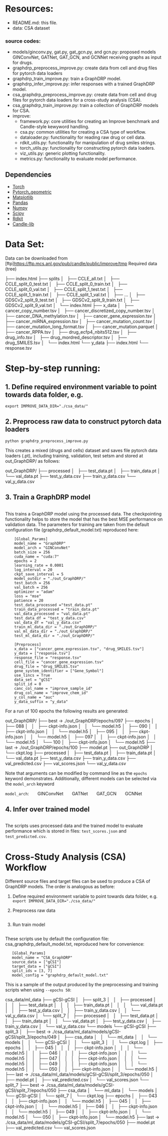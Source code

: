 # Resources:
+ README.md: this file.
+ data: CSA dataset

###  source codes:
+ models/ginconv.py, gat.py, gat_gcn.py, and gcn.py: proposed models GINConvNet, GATNet, GAT_GCN, and GCNNet receiving graphs as input for drugs.
+ graphdrp_preprocess_improve.py: create data from cell and drug files for pytorch data loaders
+ graphdrp_train_improve.py: train a GraphDRP model.
+ graphdrp_infer_improve.py: infer responses with a trained GraphDRP model.
+ csa_graphdrp_preprocess_improve.py: create data from cell and drug files for pytorch data loaders for a cross-study analysis (CSA).
+ csa_graphdrp_train_improve.py: train a collection of GraphDRP models for CSA.
+ improve:
    + framework.py: core utilities for creating an Improve benchmark and Candle-style kewyword handling.
    + csa.py: common utilities for creating a CSA type of workflow.
    + dataloader.py: functionality for reading raw drug or cell data.
    + rdkit\_utils.py: functionality for manipulation of drug smiles strings.
    + torch\_utils.py: functionality for constructing pytorch data loaders.
    + viz\_utils.py: generic plotting functionality. 
    + metrics.py: functionality to evaluate model performance. 


## Dependencies
+ [Torch](https://pytorch.org/)
+ [Pytorch_geometric](https://github.com/rusty1s/pytorch_geometric)
+ [Matplotlib](https://matplotlib.org/)
+ [Pandas](https://pandas.pydata.org/)
+ [Numpy](https://numpy.org/)
+ [Scipy](https://docs.scipy.org/doc/)
+ [Rdkit](https://www.rdkit.org/)
+ [Candle-lib](https://github.com/ECP-CANDLE/candle_lib)


# Data Set:
Data can be downloaded from [ftp]https://ftp.mcs.anl.gov/pub/candle/public/improve/tmp
Required data (tree)

├── index.html
├── splits
│   ├── CCLE_all.txt
│   ├── CCLE_split_0_test.txt
│   ├── CCLE_split_0_train.txt
│   ├── CCLE_split_0_val.txt
│   ├── CCLE_split_1_test.txt
│   ├── CCLE_split_1_train.txt
│   ├── CCLE_split_1_val.txt
│   ├── ...
│   ├── GDSCv2_split_9_test.txt
│   ├── GDSCv2_split_9_train.txt
│   ├── GDSCv2_split_9_val.txt
│   └── index.html
├── x_data
│   ├── cancer_copy_number.tsv
│   ├── cancer_discretized_copy_number.tsv
│   ├── cancer_DNA_methylation.tsv
│   ├── cancer_gene_expression.tsv
│   ├── cancer_miRNA_expression.tsv
│   ├── cancer_mutation_count.tsv
│   ├── cancer_mutation_long_format.tsv
│   ├── cancer_mutation.parquet
│   ├── cancer_RPPA.tsv
│   ├── drug_ecfp4_nbits512.tsv
│   ├── drug_info.tsv
│   ├── drug_mordred_descriptor.tsv
│   ├── drug_SMILES.tsv
│   └── index.html
└── y_data
    ├── index.html
    └── response.tsv



# Step-by-step running:

## 1. Define required environment variable to point towards data folder, e.g.
```export IMPROVE_DATA_DIR="./csa_data/"```

## 2. Preprocess raw data to construct pytorch data loaders
```python graphdrp_preprocess_improve.py```

This creates a mixed (drugs and cells) dataset and saves file pytorch data loaders (.pt), including training, validation, test setsm and stored at out_GraphDRP/  as follows:

out_GraphDRP/
├── processed
│   ├── test_data.pt
│   ├── train_data.pt
│   └── val_data.pt
├── test_y_data.csv
├── train_y_data.csv
└── val_y_data.csv


## 3. Train a GraphDRP model
```python graphdrp_train_improve.py --epochs 10
```
This trains a GraphDRP model using the processed data. The checkpointing functionality helps to store the model that has the best MSE performance on validation data. The parameters for training are taken from the default configuration file (graphdrp_default_model.txt) reproduced here:

```
    [Global_Params]
    model_name = "GraphDRP"
    model_arch = "GINConvNet"
    batch_size = 256
    cuda_name = "cuda:7"
    epochs = 2
    learning_rate = 0.0001
    log_interval = 20
    ckpt_save_interval = 5
    model_outdir = "./out_GraphDRP/"
    test_batch = 256
    val_batch = 256
    optimizer = "adam"
    loss = "mse"
    patience = 20
    test_data_processed ="test_data.pt"
    train_data_processed = "train_data.pt"
    val_data_processed = "val_data.pt"
    test_data_df = "test_y_data.csv"
    val_data_df = "val_y_data.csv"
    train_ml_data_dir = "./out_GraphDRP/"
    val_ml_data_dir = "./out_GraphDRP/"
    test_ml_data_dir = "./out_GraphDRP/"

    [Preprocess]
    x_data = ["cancer_gene_expression.tsv", "drug_SMILES.tsv"]
    y_data = ["response.tsv"]
    response_file = "response.tsv"
    cell_file = "cancer_gene_expression.tsv"
    drug_file = "drug_SMILES.tsv"
    gene_system_identifier = ["Gene_Symbol"]
    use_lincs = True
    data_set = "gCSI"
    split_id = 0
    canc_col_name = "improve_sample_id"
    drug_col_name = "improve_chem_id"
    y_col_name = "auc"
    y_data_suffix = "y_data"
```

For a run of 100 epochs the following results are generated:

out_GraphDRP/
├── best -> ./out_GraphDRP/epochs/097
├── epochs
│   ├── 088
│   │   ├── ckpt-info.json
│   │   └── model.h5
│   ├── 090
│   │   ├── ckpt-info.json
│   │   └── model.h5
│   ├── 095
│   │   ├── ckpt-info.json
│   │   └── model.h5
│   ├── 097
│   │   ├── ckpt-info.json
│   │   └── model.h5
│   └── 100
│       ├── ckpt-info.json
│       └── model.h5
├── last -> ./out_GraphDRP/epochs/100
├── model.pt
├── out_GraphDRP
│   └── ckpt.log
├── processed
│   ├── test_data.pt
│   ├── train_data.pt
│   └── val_data.pt
├── test_y_data.csv
├── train_y_data.csv
├── val_predicted.csv
├── val_scores.json
└── val_y_data.csv

Note that arguments can be modified by command line as the `epochs` keyword demonstrates. Additionally, different models can be selected via the `model_arch` keyword

`model_arch`:
&nbsp;&nbsp;&nbsp;&nbsp;&nbsp;&nbsp;GINConvNet
&nbsp;&nbsp;&nbsp;&nbsp;&nbsp;&nbsp;GATNet
&nbsp;&nbsp;&nbsp;&nbsp;&nbsp;&nbsp;GAT_GCN
&nbsp;&nbsp;&nbsp;&nbsp;&nbsp;&nbsp;GCNNet


## 4. Infer over trained model 
```python graphdrp_infer_improve.py"
```
The scripts uses processed data and the trained model to evaluate performance which is stored in files: `test_scores.json` and `test_predicted.csv`.

# Cross-Study Analysis (CSA) Workflow

Different source files and target files can be used to produce a CSA of GraphDRP models. The order is analogous as before:

1. Define required environment variable to point towards data folder, e.g.
```export IMPROVE_DATA_DIR="./csa_data/"```

2. Preprocess raw data
```python csa_graphdrp_preprocess_improve.py"
```

3. Run train model
```python csa_graphdrp_train_improve.py"
```
 These scripts use by default the configuration file: csa_graphdrp_default_model.txt, reproduced here for convenience:
 ```
    [Global_Params]
    model_name = "CSA_GraphDRP"
    source_data = ["gCSI"]
    target_data = ["gCSI"]
    split_ids = [3, 7]
    model_config = "graphdrp_default_model.txt"
 ``` 

This is a sample of the output produced by the preprocessing and training scripts when using `--epochs 50`:

csa_data/ml_data
├── gCSI-gCSI
│   ├── split_3
│   │   ├── processed
│   │   │   ├── test_data.pt
│   │   │   ├── train_data.pt
│   │   │   └── val_data.pt
│   │   ├── test_y_data.csv
│   │   ├── train_y_data.csv
│   │   └── val_y_data.csv
│   └── split_7
│       ├── processed
│       │   ├── test_data.pt
│       │   ├── train_data.pt
│       │   └── val_data.pt
│       ├── test_y_data.csv
│       ├── train_y_data.csv
│       └── val_y_data.csv
└── models
    └── gCSI-gCSI
        ├── split_3
        │   ├── best -> ./csa_data/ml_data/models/gCSI-gCSI/split_3/epochs/049
        │   ├── csa_data
        │   │   └── ml_data
        │   │       └── models
        │   │           └── gCSI-gCSI
        │   │               └── split_3
        │   │                   └── ckpt.log
        │   ├── epochs
        │   │   ├── 045
        │   │   │   ├── ckpt-info.json
        │   │   │   └── model.h5
        │   │   ├── 046
        │   │   │   ├── ckpt-info.json
        │   │   │   └── model.h5
        │   │   ├── 047
        │   │   │   ├── ckpt-info.json
        │   │   │   └── model.h5
        │   │   ├── 049
        │   │   │   ├── ckpt-info.json
        │   │   │   └── model.h5
        │   │   └── 050
        │   │       ├── ckpt-info.json
        │   │       └── model.h5
        │   ├── last -> ./csa_data/ml_data/models/gCSI-gCSI/split_3/epochs/050
        │   ├── model.pt
        │   ├── val_predicted.csv
        │   └── val_scores.json
        └── split_7
            ├── best -> ./csa_data/ml_data/models/gCSI-gCSI/split_7/epochs/050
            ├── csa_data
            │   └── ml_data
            │       └── models
            │           └── gCSI-gCSI
            │               └── split_7
            │                   └── ckpt.log
            ├── epochs
            │   ├── 043
            │   │   ├── ckpt-info.json
            │   │   └── model.h5
            │   ├── 045
            │   │   ├── ckpt-info.json
            │   │   └── model.h5
            │   ├── 046
            │   │   ├── ckpt-info.json
            │   │   └── model.h5
            │   ├── 049
            │   │   ├── ckpt-info.json
            │   │   └── model.h5
            │   └── 050
            │       ├── ckpt-info.json
            │       └── model.h5
            ├── last -> ./csa_data/ml_data/models/gCSI-gCSI/split_7/epochs/050
            ├── model.pt
            ├── val_predicted.csv
            └── val_scores.json
